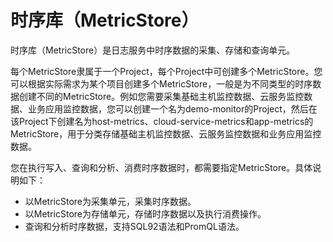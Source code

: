 # 时序库（MetricStore）

时序库（MetricStore）是日志服务中时序数据的采集、存储和查询单元。

每个MetricStore隶属于一个Project，每个Project中可创建多个MetricStore。您可以根据实际需求为某个项目创建多个MetricStore，一般是为不同类型的时序数据创建不同的MetricStore。例如您需要采集基础主机监控数据、云服务监控数据、业务应用监控数据，您可以创建一个名为demo-monitor的Project，然后在该Project下创建名为host-metrics、cloud-service-metrics和app-metrics的MetricStore，用于分类存储基础主机监控数据、云服务监控数据和业务应用监控数据。

您在执行写入、查询和分析、消费时序数据时，都需要指定MetricStore。具体说明如下：

-   以MetricStore为采集单元，采集时序数据。
-   以MetricStore为存储单元，存储时序数据以及执行消费操作。
-   查询和分析时序数据，支持SQL92语法和PromQL语法。

